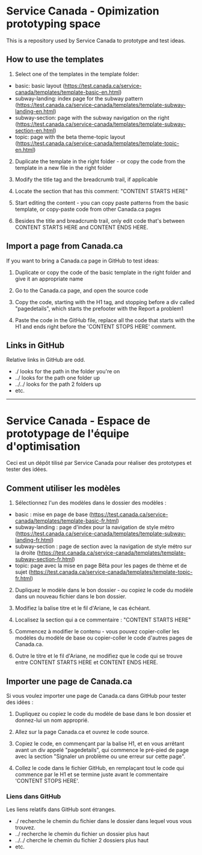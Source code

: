 # Service Canada - Opimization prototyping space 

This is a repository used by Service Canada to prototype and test ideas.

## How to use the templates

1) Select one of the templates in the template folder:
- basic: basic layout (https://test.canada.ca/service-canada/templates/template-basic-en.html)
- subway-landing: index page for the subway pattern (https://test.canada.ca/service-canada/templates/template-subway-landing-en.html)
- subway-section: page with the subway navigation on the right (https://test.canada.ca/service-canada/templates/template-subway-section-en.html)
- topic: page with the beta theme-topic layout (https://test.canada.ca/service-canada/templates/template-topic-en.html)


2) Duplicate the template in the right folder - or copy the code from the template in a new file in the right folder

3) Modify the title tag and the breadcrumb trail, if applicable

4) Locate the section that has this comment: "CONTENT STARTS HERE"

5) Start editing the content - you can copy paste patterns from the basic template, or copy-paste code from other Canada.ca pages

6) Besides the title and breadcrumb trail, only edit code that's between CONTENT STARTS HERE and CONTENT ENDS HERE.


## Import a page from Canada.ca

If you want to bring a Canada.ca page in GitHub to test ideas:

1) Duplicate or copy the code of the basic template in the right folder and give it an appropriate name

2) Go to the Canada.ca page, and open the source code

3) Copy the code, starting with the H1 tag, and stopping before a div called "pagedetails", which starts the prefooter with the Report a problem1

4) Paste the code in the GitHub file, replace all the code that starts with the H1 and ends right before the 'CONTENT STOPS HERE' comment.

## Links in GitHub

Relative links in GitHub are odd.
- ./ looks for the path in the folder you're on
- ../ looks for the path one folder up
- ../../ looks for the path 2 folders up
- etc.


--------------------

# Service Canada - Espace de prototypage de l'équipe d'optimisation


Ceci est un dépôt tilisé par Service Canada pour réaliser des prototypes et tester des idées.

## Comment utiliser les modèles

1) Sélectionnez l'un des modèles dans le dossier des modèles :
- basic : mise en page de base (https://test.canada.ca/service-canada/templates/template-basic-fr.html)
- subway-landing : page d'index pour la navigation de style métro (https://test.canada.ca/service-canada/templates/template-subway-landing-fr.html)
- subway-section : page de section avec la navigation de style métro sur la droite (https://test.canada.ca/service-canada/templates/template-subway-section-fr.html)
- topic: page avec la mise en page Bêta pour les pages de thème et de sujet (https://test.canada.ca/service-canada/templates/template-topic-fr.html)


2) Dupliquez le modèle dans le bon dossier - ou copiez le code du modèle dans un nouveau fichier dans le bon dossier.

3) Modifiez la balise titre et le fil d'Ariane, le cas échéant.

4) Localisez la section qui a ce commentaire : "CONTENT STARTS HERE"

5) Commencez à modifier le contenu - vous pouvez copier-coller les modèles du modèle de base ou copier-coller le code d'autres pages de Canada.ca.

6) Outre le titre et le fil d'Ariane, ne modifiez que le code qui se trouve entre CONTENT STARTS HERE et CONTENT ENDS HERE.


## Importer une page de Canada.ca

Si vous voulez importer une page de Canada.ca dans GitHub pour tester des idées :

1) Dupliquez ou copiez le code du modèle de base dans le bon dossier et donnez-lui un nom approprié.

2) Allez sur la page Canada.ca et ouvrez le code source.

3) Copiez le code, en commençant par la balise H1, et en vous arrêtant avant un div appelé "pagedetails", qui commence le pré-pied de page avec la section "Signaler un problème ou une erreur sur cette page".

4) Collez le code dans le fichier GitHub, en remplaçant tout le code qui commence par le H1 et se termine juste avant le commentaire 'CONTENT STOPS HERE'.

### Liens dans GitHub

Les liens relatifs dans GitHub sont étranges.
- ./ recherche le chemin du fichier dans le dossier dans lequel vous vous trouvez.
- ../ recherche le chemin du fichier un dossier plus haut
- ../../ cherche le chemin du fichier 2 dossiers plus haut
- etc.
